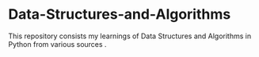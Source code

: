 # Data-Structures-and-Algorithms
This repository consists my learnings of Data Structures and Algorithms in Python from various sources .
